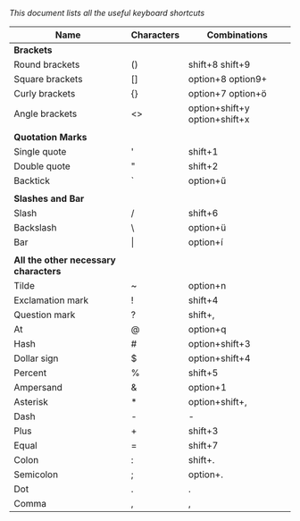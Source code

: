 _This document lists all the useful keyboard shortcuts_

|**Name**           |**Characters**|**Combinations**             |
|-------------------|--------------|-----------------------------|
|**Brackets**       |              |                             |   
|Round brackets     | ()           |shift+8 shift+9              |
|Square brackets    | []           |option+8 option9+            |
|Curly brackets     | {}           |option+7 option+ö            |
|Angle brackets     | <>           |option+shift+y option+shift+x|
|                   |              |                             |
|**Quotation Marks**|              |                             |
|Single quote       | '            |shift+1                      |
|Double quote       | "            |shift+2                      |
|Backtick           | `            |option+ű                     |
|                   |              |                             |
|**Slashes and Bar**|              |                             |
|Slash              | /            |shift+6                      |
|Backslash          | \            |option+ü                     |
|Bar                | \|           |option+í                     |
|                   |              |                             |
|**All the other necessary characters**                          |
|Tilde              | ~            |option+n                     |
|Exclamation mark   | !            |shift+4                      |
|Question mark      | ?            |shift+,                      |
|At                 | @            |option+q                     |
|Hash               | #            |option+shift+3               |
|Dollar sign        | $            |option+shift+4               |
|Percent            | %            |shift+5                      |
|Ampersand          | &            |option+1                     |
|Asterisk           | *            |option+shift+,               |
|Dash               | -            |-                            |
|Plus               | +            |shift+3                      |
|Equal              | =            |shift+7                      |
|Colon              | :            |shift+.                      |
|Semicolon          | ;            |option+.                     |
|Dot                | .            |.                            |
|Comma              | ,            |,                            |
  